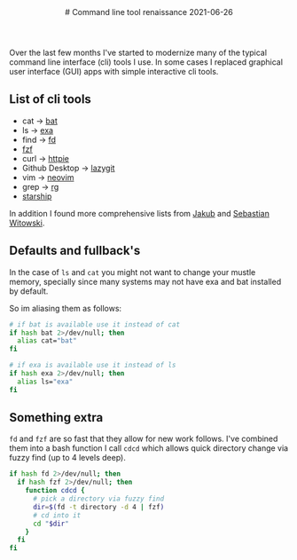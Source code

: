<header>
# Command line tool renaissance
<time class="article-date" date="2021-06-26">2021-06-26</time>
</header>

Over the last few months I've started to modernize many of the typical command
line interface (cli) tools I use. In some cases I replaced graphical user
interface (GUI) apps with simple interactive cli tools.

## List of cli tools

- cat -> [bat](https://github.com/sharkdp/bat) 
- ls -> [exa](https://github.com/ogham/exa) 
- find -> [fd](https://github.com/sharkdp/fd) 
- [fzf](https://github.com/junegunn/fzf) 
- curl -> [httpie](https://httpie.io) 
- Github Desktop -> [lazygit](https://github.com/jesseduffield/lazygit) 
- vim -> [neovim](https://neovim.io) 
- grep -> [rg](https://github.com/BurntSushi/ripgrep) 
- [starship](https://starship.rs/guide/) 

In addition I found more comprehensive lists from
[Jakub](https://zaiste.net/posts/shell-commands-rust/)
and [Sebastian Witowski](https://switowski.com/blog/favorite-cli-tools).

## Defaults and fullback's

In the case of `ls` and `cat` you might not want to change your mustle memory,
specially since many systems may not have exa and bat installed by default.

So im aliasing them as follows:

```bash
# if bat is available use it instead of cat
if hash bat 2>/dev/null; then
  alias cat="bat"
fi

# if exa is available use it instead of ls
if hash exa 2>/dev/null; then
  alias ls="exa"
fi
```

## Something extra

`fd` and `fzf` are so fast that they allow for new work follows.
I've combined them into a bash function I call `cdcd` which allows quick
directory change via fuzzy find (up to 4 levels deep).


```bash
if hash fd 2>/dev/null; then
  if hash fzf 2>/dev/null; then
    function cdcd {
      # pick a directory via fuzzy find
      dir=$(fd -t directory -d 4 | fzf)
      # cd into it
      cd "$dir"
    }
  fi
fi
```
